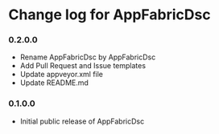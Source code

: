 # Change log for AppFabricDsc

### 0.2.0.0
 * Rename AppFabricDsc by AppFabricDsc
 * Add Pull Request and Issue templates
 * Update appveyor.xml file
 * Update README.md

### 0.1.0.0

* Initial public release of AppFabricDsc


